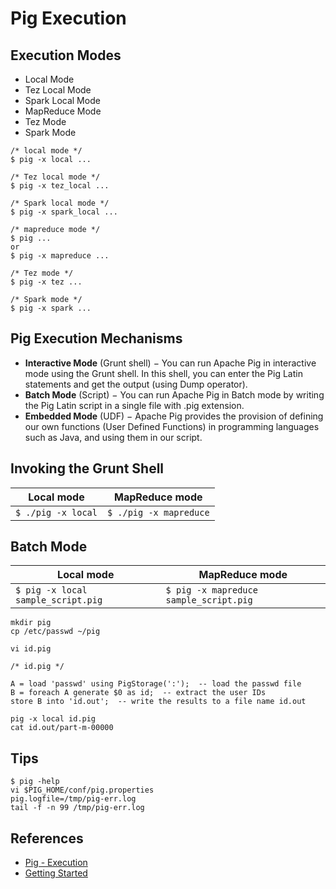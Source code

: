 # Pig Execution

## Execution Modes
- Local Mode
- Tez Local Mode
- Spark Local Mode
- MapReduce Mode
- Tez Mode
- Spark Mode

```
/* local mode */
$ pig -x local ...
 
/* Tez local mode */
$ pig -x tez_local ...
 
/* Spark local mode */
$ pig -x spark_local ...

/* mapreduce mode */
$ pig ...
or
$ pig -x mapreduce ...

/* Tez mode */
$ pig -x tez ...

/* Spark mode */
$ pig -x spark ...
```

## Pig Execution Mechanisms
- **Interactive Mode** (Grunt shell) − You can run Apache Pig in interactive mode using the Grunt shell. In this shell, you can enter the Pig Latin statements and get the output (using Dump operator).
- **Batch Mode** (Script) − You can run Apache Pig in Batch mode by writing the Pig Latin script in a single file with .pig extension.
- **Embedded Mode** (UDF) − Apache Pig provides the provision of defining our own functions (User Defined Functions) in programming languages such as Java, and using them in our script.

## Invoking the Grunt Shell

Local mode | MapReduce mode
---|---
`$ ./pig -x local` | `$ ./pig -x mapreduce`

## Batch Mode
Local mode | MapReduce mode
---|---
`$ pig -x local sample_script.pig` | `$ pig -x mapreduce sample_script.pig`

```
mkdir pig
cp /etc/passwd ~/pig
```
`vi id.pig`
```
/* id.pig */

A = load 'passwd' using PigStorage(':');  -- load the passwd file 
B = foreach A generate $0 as id;  -- extract the user IDs 
store B into 'id.out';  -- write the results to a file name id.out
```
```
pig -x local id.pig
cat id.out/part-m-00000
```

## Tips
```
$ pig -help
vi $PIG_HOME/conf/pig.properties
pig.logfile=/tmp/pig-err.log
tail -f -n 99 /tmp/pig-err.log
```

## References
- [Pig - Execution](https://www.tutorialspoint.com/apache_pig/apache_pig_execution.htm)
- [Getting Started](http://pig.apache.org/docs/r0.17.0/start.html)